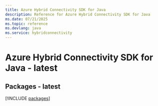 ```yaml
---
title: Azure Hybrid Connectivity SDK for Java
description: Reference for Azure Hybrid Connectivity SDK for Java
ms.date: 07/21/2025
ms.topic: reference
ms.devlang: java
ms.service: hybridconnectivity
---
```

# Azure Hybrid Connectivity SDK for Java - latest
## Packages - latest
[!INCLUDE [packages](hybrid-connectivity-index.md)]